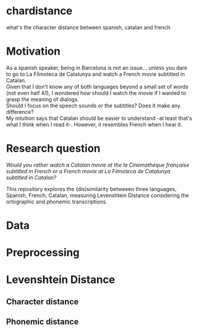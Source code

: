 # chardistance
what's the character distance between spanish, catalan and french

# Motivation
As a spanish speaker, being in Barcelona is not an issue... unless you dare to go to La Filmoteca de Catalunya and watch a French movie subtitled in Catalan.  
Given that I don't know any of both languages beyond a small set of words (not even half A1), I wondered how should I watch the movie if I wanted to grasp the meaning of dialogs.  
Should I focus on the speech sounds or the subtitles? Does it make any difference?  
My intuition says that Catalan should be easier to understand -at least that's what I think when I read it-. However, it resembles French when I hear it.  

# Research question
*Would you rather watch a Catalan movie at the la Cinémathèque française subtitled in French or a French movie at La Filmoteca de Catalunya subtitled in Catalan?*  
  
This repository explores the (dis)similarity betweeen three languages, Spanish, French, Catalan, measuring Levenshtein Distance considering the ortographic and phonemic transcriptions.  



# Data

# Preprocessing

# Levenshtein Distance

## Character distance

## Phonemic distance